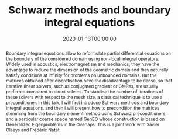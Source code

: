 ---
title: Schwarz methods and boundary integral equations
event: University of Konstanz
event_url: ''

location: 'Konstanz, Germany'

abstract: >-
  Boundary integral equations allow to reformulate partial differential equations on the boundary of the considered domain using non-local integral operators. Widely used in acoustics, electromagnetism and mechanics, they have the advantage to reduce the dimension of the geometric domain and they naturally satisfy conditions at infinity for problems on unbounded domains. But the matrices obtained after discretisation have the disadvantage to be dense, so that iterative linear solvers, such as conjugated gradient or GMRes, are usually preferred compared to direct solvers. To stabilise the number of iterations of these solvers with respect to the mesh size, a classical technique is to use a preconditioner. In this talk, I will first introduce Schwarz methods and boundary integral equations, and then I will present how to precondition the matrices stemming from the boundary element method using Schwarz preconditioners and a particular coarse space named GenEO whose construction is based on Generalized Eigenproblems in the Overlaps. This is a joint work with Xavier Claeys and Frédéric Nataf.
summary: ''

date: '2020-01-13T00:00:00'
date_end: ''
all_day: true
publishDate: '2019-02-05T00:00:00'


authors: []
tags: []

featured: false
projects: []
slides: ''

url_pdf: ''
url_slides: ''
url_video: ''
url_code: ''
image:
  caption: ''
  focal_point: ''
---